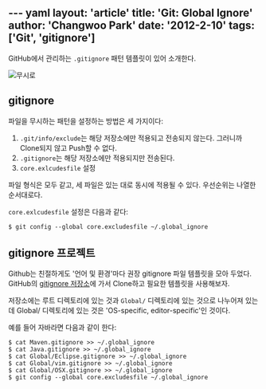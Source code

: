 --- yaml
layout: 'article'
title: 'Git: Global Ignore'
author: 'Changwoo Park'
date: '2012-2-10'
tags: ['Git', 'gitignore']
---

GitHub에서 관리하는 `.gitignore` 패턴 템플릿이 있어 소개한다.

![무시로](/articles/2012/git-global-ignore/ignorelo.png)

## gitignore

파일을 무시하는 패턴을 설정하는 방법은 세 가지이다:

 1. `.git/info/exclude`는 해당 저장소에만 적용되고 전송되지 않는다. 그러니까 Clone되지 않고 Push할 수 없다.
 2. `.gitignore`는 해당 저장소에만 적용되지만 전송된다.
 3. `core.exlcudesfile` 설정

파일 형식은 모두 같고, 세 파일은 있는 대로 동시에 적용될 수 있다. 우선순위는 나열한 순서대로다.

`core.exlcudesfile` 설정은 다음과 같다:

    $ git config --global core.excludesfile ~/.global_ignore

## gitignore 프로젝트

Github는 친절하게도 '언어 및 환경'마다 권장 gitignore 파일 템플릿을 모아 두었다. GitHub의 [gitignore 저장소][gitignore-repo]에 가서 Clone하고 필요한 템플릿을 사용해보자.

저장소에는 루트 디렉토리에 있는 것과 `Global/` 디렉토리에 있는 것으로 나누어져 있는데 Global/ 디렉토리에 있는 것은 'OS-specific, editor-specific'인 것이다.

예를 들어 자바라면 다음과 같이 한다:

    $ cat Maven.gitignore >> ~/.global_ignore
    $ cat Java.gitignore >> ~/.global_ignore
    $ cat Global/Eclipse.gitignore >> ~/.global_ignore
    $ cat Global/vim.gitignore >> ~/.global_ignore
    $ cat Global/OSX.gitignore >> ~/.global_ignore
    $ git config --global core.excludesfile ~/.global_ignore

[gitignore-repo]: https://github.com/github/gitignore
